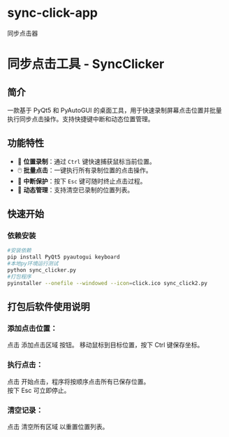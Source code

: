 # sync-click-app
同步点击器

# 同步点击工具 - SyncClicker

## **简介**
一款基于 PyQt5 和 PyAutoGUI 的桌面工具，用于快速录制屏幕点击位置并批量执行同步点击操作。支持快捷键中断和动态位置管理。

## **功能特性**
- 📌 **位置录制**：通过 `Ctrl` 键快速捕获鼠标当前位置。
- 🖱️ **批量点击**：一键执行所有录制位置的点击操作。
- 🚨 **中断保护**：按下 `Esc` 键可随时终止点击过程。
- 🧹 **动态管理**：支持清空已录制的位置列表。

## **快速开始**
### 依赖安装
```bash
#安装依赖
pip install PyQt5 pyautogui keyboard
#本地py环境运行测试
python sync_clicker.py
#打包程序
pyinstaller --onefile --windowed --icon=click.ico sync_click2.py
```
## 打包后软件使用说明​​

### 添加点击位置​​：
点击 添加点击区域 按钮。
移动鼠标到目标位置，按下 Ctrl 键保存坐标。
### ​​执行点击​​：
点击 开始点击，程序将按顺序点击所有已保存位置。  
按下 Esc 可立即停止。
### ​​清空记录​​：
点击 清空所有区域 以重置位置列表。
